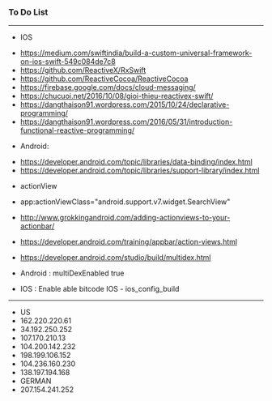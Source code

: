 ### To Do List
 
----------------
* IOS
- https://medium.com/swiftindia/build-a-custom-universal-framework-on-ios-swift-549c084de7c8
- https://github.com/ReactiveX/RxSwift
- https://github.com/ReactiveCocoa/ReactiveCocoa
- https://firebase.google.com/docs/cloud-messaging/
- https://chucuoi.net/2016/10/08/gioi-thieu-reactivex-swift/
- https://dangthaison91.wordpress.com/2015/10/24/declarative-programming/
- https://dangthaison91.wordpress.com/2016/05/31/introduction-functional-reactive-programming/

* Android:

- https://developer.android.com/topic/libraries/data-binding/index.html
- https://developer.android.com/topic/libraries/support-library/index.html


* actionView
* app:actionViewClass="android.support.v7.widget.SearchView"
* http://www.grokkingandroid.com/adding-actionviews-to-your-actionbar/
* https://developer.android.com/training/appbar/action-views.html


* https://developer.android.com/studio/build/multidex.html
* Android : multiDexEnabled true
* IOS : Enable able bitcode IOS - ios_config_build

----------------------
* US
* 162.220.220.61
* 34.192.250.252
* 107.170.210.13
* 104.200.142.232
* 198.199.106.152
* 104.236.160.230
* 138.197.194.168
* GERMAN
* 207.154.241.252



